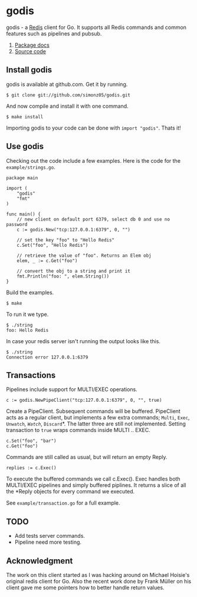# godis

godis - a [Redis](http://redis.io) client for Go. It supports all Redis commands
and common features such as pipelines and pubsub.

1. [Package docs](http://simonklee.org/pkg/godis/)
2. [Source code](https://github.com/simonz05/godis)

## Install godis

godis is available at github.com. Get it by running.

    $ git clone git://github.com/simonz05/godis.git

And now compile and install it with one command.

    $ make install

Importing godis to your code can be done with `import "godis"`. Thats it!

## Use godis

Checking out the code include a few examples. Here is the code for
the `example/strings.go`.

    package main

    import (
        "godis"
        "fmt"
    )

    func main() {
        // new client on default port 6379, select db 0 and use no password
        c := godis.New("tcp:127.0.0.1:6379", 0, "") 

        // set the key "foo" to "Hello Redis"
        c.Set("foo", "Hello Redis")

        // retrieve the value of "foo". Returns an Elem obj
        elem, _ := c.Get("foo")

        // convert the obj to a string and print it 
        fmt.Println("foo: ", elem.String())
    }

Build the examples. 

    $ make 

To run it we type.

    $ ./string
    foo: Hello Redis

In case your redis server isn't running the output looks like this.

    $ ./string 
    Connection error 127.0.0.1:6379

## Transactions

Pipelines include support for MULTI/EXEC operations.

    c := godis.NewPipeClient("tcp:127.0.0.1:6379", 0, "", true)

Create a PipeClient. Subsequent commands will be buffered. PipeClient
acts as a regular client, but implements a few extra commands;
`Multi`, `Exec`, `Unwatch`*, `Watch`*, `Discard`*. The latter three
are still not implemented. Setting transaction to `true` wraps 
commands inside MULTI .. EXEC.

    c.Set("foo", "bar")
    c.Get("foo")

Commands are still called as usual, but will return an empty Reply.

    replies := c.Exec()

To execute the buffered commands we call c.Exec(). Exec handles both
MULTI/EXEC pipelines and simply buffered piplines. It returns a slice
of all the *Reply objects for every command we executed.

See `example/transaction.go` for a full example.

## TODO

  * Add tests server commands.
  * Pipeline need more testing.

## Acknowledgment

The work on this client started as I was hacking around on Michael Hoisie's
original redis client for Go. Also the recent work done by Frank Müller on his
client gave me some pointers how to better handle return values. 
